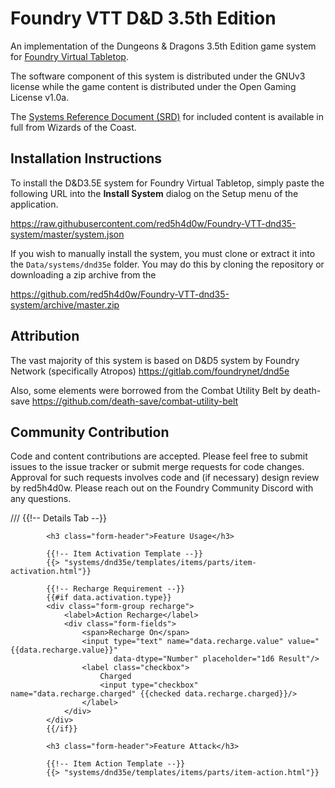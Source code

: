 # Foundry VTT D&D 3.5th Edition

An implementation of the Dungeons & Dragons 3.5th Edition game system for [Foundry Virtual Tabletop](http://foundryvtt.com).

The software component of this system is distributed under the GNUv3 license while the game content is distributed
under the Open Gaming License v1.0a.

The [Systems Reference Document (SRD)](http://media.wizards.com/2016/downloads/DND/SRD-OGL_V5.1.pdf) for included
content is available in full from Wizards of the Coast.

## Installation Instructions

To install the D&D3.5E system for Foundry Virtual Tabletop, simply paste the following URL into the **Install System**
dialog on the Setup menu of the application.

https://raw.githubusercontent.com/red5h4d0w/Foundry-VTT-dnd35-system/master/system.json

If you wish to manually install the system, you must clone or extract it into the ``Data/systems/dnd35e`` folder. You
may do this by cloning the repository or downloading a zip archive from the

https://github.com/red5h4d0w/Foundry-VTT-dnd35-system/archive/master.zip

## Attribution

The vast majority of this system is based on D&D5 system by Foundry Network (specifically Atropos)
https://gitlab.com/foundrynet/dnd5e

Also, some elements were borrowed from the Combat Utility Belt by death-save
https://github.com/death-save/combat-utility-belt

## Community Contribution

Code and content contributions are accepted. Please feel free to submit issues to the issue tracker or submit merge
requests for code changes. Approval for such requests involves code and (if necessary) design review by red5h4d0w. Please
reach out on the Foundry Community Discord with any questions.


///        {{!-- Details Tab --}}
        <div class="tab details" data-group="primary" data-tab="details">

            <h3 class="form-header">Feature Usage</h3>

            {{!-- Item Activation Template --}}
            {{> "systems/dnd35e/templates/items/parts/item-activation.html"}}

            {{!-- Recharge Requirement --}}
            {{#if data.activation.type}}
            <div class="form-group recharge">
                <label>Action Recharge</label>
                <div class="form-fields">
                    <span>Recharge On</span>
                    <input type="text" name="data.recharge.value" value="{{data.recharge.value}}"
                           data-dtype="Number" placeholder="1d6 Result"/>
                    <label class="checkbox">
                        Charged
                        <input type="checkbox" name="data.recharge.charged" {{checked data.recharge.charged}}/>
                    </label>
                </div>
            </div>
            {{/if}}

            <h3 class="form-header">Feature Attack</h3>

            {{!-- Item Action Template --}}
            {{> "systems/dnd35e/templates/items/parts/item-action.html"}}